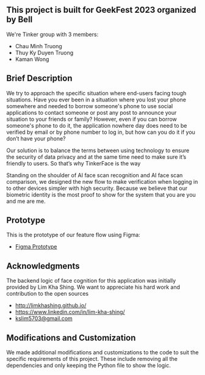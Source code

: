 ## This project is built for GeekFest 2023 organized by Bell

We're Tinker group with 3 members:
- Chau Minh Truong
- Thuy Ky Duyen Truong
- Kaman Wong

## Brief Description
We try to approach the specific situation where end-users facing tough situations. Have you ever been in a situation where you lost your phone somewhere and needed to borrow someone's phone to use social applications to contact someone or post any post to announce your situation to your friends or family? However, even if you can borrow someone's phone to do it, the application nowhere day does need to be verified by email or by phone number to log in, but how can you do it if you don’t have your phone?

Our solution is to balance the terms between using technology to ensure the security of data privacy and at the same time need to make sure it’s friendly to users. So that’s why TinkerFace is the way

Standing on the shoulder of AI face scan recognition and AI face scan comparison, we designed the new flow to make verification when logging in to other devices simpler with high security. Because we believe that our biometric identity is the most proof to show for the system that you are you and me are me.

## Prototype 
This is the prototype of our feature flow using Figma:
- [Figma Prototype](https://www.figma.com/proto/IxvW1z5G7G6IDU0UxBsFJi/Tinker?type=design&node-id=1-47&t=drPtttAdqy24V9qQ-1&scaling=min-zoom&page-id=0%3A1&starting-point-node-id=1%3A47&mode=design)


## Acknowledgments
The backend logic of face cognition for this application was initially provided by Lim Kha Shing. We want to appreciate his hard work and contribution to the open sources
- http://limkhashing.github.io/
- https://www.linkedin.com/in/lim-kha-shing/
- kslim5703@gmail.com

## Modifications and Customization
We made additional modifications and customizations to the code to suit the specific requirements of this project. These include removing all the dependencies and only keeping the Python file to show the logic.
